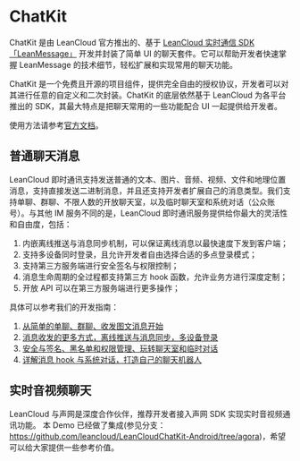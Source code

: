 # ChatKit

ChatKit 是由 LeanCloud 官方推出的、基于 [LeanCloud 实时通信 SDK「LeanMessage」](https://leancloud.cn/docs/realtime_v2.html) 开发并封装了简单 UI  的聊天套件。它可以帮助开发者快速掌握 LeanMessage 的技术细节，轻松扩展和实现常用的聊天功能。

ChatKit 是一个免费且开源的项目组件，提供完全自由的授权协议，开发者可以对其进行任意的自定义和二次封装。ChatKit 的底层依然基于 LeanCloud 为各平台推出的 SDK，其最大特点是把聊天常用的一些功能配合 UI 一起提供给开发者。

使用方法请参考[官方文档](https://leancloud.cn/docs/chatkit-android.html)。

## 普通聊天消息
LeanCloud 即时通讯支持发送普通的文本、图片、音频、视频、文件和地理位置消息，支持直接发送二进制消息，并且还支持开发者扩展自己的消息类型。我们支持单聊、群聊、不限人数的开放聊天室，以及临时聊天室和系统对话（公众账号）。与其他 IM 服务不同的是，LeanCloud 即时通讯服务提供给你最大的灵活性和自由度，包括：
1. 内嵌离线推送与消息同步机制，可以保证离线消息以最快速度下发到客户端；
2. 支持多设备同时登录，且允许开发者自由选择合适的多点登录模式；
3. 支持第三方服务端进行安全签名与权限控制；
4. 消息生命周期的全过程都支持第三方 hook 函数，允许业务方进行深度定制；
5. 开放 API 可以在第三方服务端进行更多操作；

具体可以参考我们的开发指南：
1. [从简单的单聊、群聊、收发图文消息开始](https://leancloud.cn/docs/realtime-guide-beginner.html)
2. [消息收发的更多方式，离线推送与消息同步，多设备登录](https://leancloud.cn/docs/realtime-guide-intermediate.html)
3. [安全与签名、黑名单和权限管理、玩转聊天室和临时对话](https://leancloud.cn/docs/realtime-guide-senior.html)
4. [详解消息 hook 与系统对话，打造自己的聊天机器人](https://leancloud.cn/docs/realtime-guide-systemconv.html)

## 实时音视频聊天
LeanCloud 与声网是深度合作伙伴，推荐开发者接入声网 SDK 实现实时音视频通讯功能。
本 Demo 已经做了集成(参见分支：https://github.com/leancloud/LeanCloudChatKit-Android/tree/agora)，希望可以给大家提供一些参考价值。

